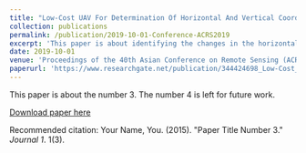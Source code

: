 ```yaml
---
title: "Low-Cost UAV For Determination Of Horizontal And Vertical Coordinates Changes Near Coastal Area"
collection: publications
permalink: /publication/2019-10-01-Conference-ACRS2019
excerpt: 'This paper is about identifying the changes in the horizontal and vertical formation at coastal area due to the coastal erosion and sea level rise by using low-cost UAV (DJI Phantom 3).'
date: 2019-10-01
venue: 'Proceedings of the 40th Asian Conference on Remote Sensing (ACRS 2019)'
paperurl: 'https://www.researchgate.net/publication/344424698_Low-Cost_Uav_For_Determination_Of_Horizontal_And_Vertical_Coordinates_Changes_Near_Coastal_Area'
---
```

This paper is about the number 3. The number 4 is left for future work.

[Download paper here](https://www.researchgate.net/publication/344424698_Low-Cost_Uav_For_Determination_Of_Horizontal_And_Vertical_Coordinates_Changes_Near_Coastal_Area)

Recommended citation: Your Name, You. (2015). "Paper Title Number 3." <i>Journal 1</i>. 1(3).
